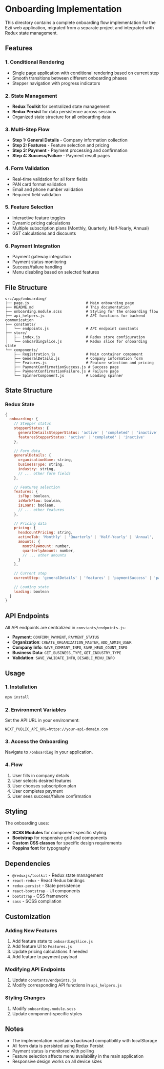 # Onboarding Implementation

This directory contains a complete onboarding flow implementation for the Ezii web application, migrated from a separate project and integrated with Redux state management.

## Features

### 1. **Conditional Rendering**
- Single page application with conditional rendering based on current step
- Smooth transitions between different onboarding phases
- Stepper navigation with progress indicators

### 2. **State Management**
- **Redux Toolkit** for centralized state management
- **Redux Persist** for data persistence across sessions
- Organized state structure for all onboarding data

### 3. **Multi-Step Flow**
- **Step 1: General Details** - Company information collection
- **Step 2: Features** - Feature selection and pricing
- **Step 3: Payment** - Payment processing and confirmation
- **Step 4: Success/Failure** - Payment result pages

### 4. **Form Validation**
- Real-time validation for all form fields
- PAN card format validation
- Email and phone number validation
- Required field validation

### 5. **Feature Selection**
- Interactive feature toggles
- Dynamic pricing calculations
- Multiple subscription plans (Monthly, Quarterly, Half-Yearly, Annual)
- GST calculations and discounts

### 6. **Payment Integration**
- Payment gateway integration
- Payment status monitoring
- Success/failure handling
- Menu disabling based on selected features

## File Structure

```
src/app/onboarding/
├── page.js                          # Main onboarding page
├── README.md                        # This documentation
├── onboarding.module.scss           # Styling for the onboarding flow
├── api_helpers.js                   # API functions for backend communication
├── constants/
│   └── endpoints.js                 # API endpoint constants
├── store/
│   ├── index.js                     # Redux store configuration
│   └── onboardingSlice.js           # Redux slice for onboarding state
└── components/
    ├── Registration.js              # Main container component
    ├── GeneralDetails.js            # Company information form
    ├── Features.js                  # Feature selection and pricing
    ├── PaymentConfirmationSuccess.js # Success page
    ├── PaymentConfirmationFailure.js # Failure page
    └── SpinnerComponent.js          # Loading spinner
```

## State Structure

### Redux State
```javascript
{
  onboarding: {
    // Stepper status
    stepperStatus: {
      generalDetailsStepperStatus: 'active' | 'completed' | 'inactive',
      featuresStepperStatus: 'active' | 'completed' | 'inactive'
    },
    
    // Form data
    generalDetails: {
      organisationName: string,
      businessType: string,
      industry: string,
      // ... other form fields
    },
    
    // Features selection
    features: {
      isFbp: boolean,
      isWorkFlow: boolean,
      isLoans: boolean,
      // ... other features
    },
    
    // Pricing data
    pricing: {
      headcountPricing: string,
      activeTab: 'Monthly' | 'Quarterly' | 'Half-Yearly' | 'Annual',
      amounts: {
        monthlyAmount: number,
        quarterlyAmount: number,
        // ... other amounts
      }
    },
    
    // Current step
    currentStep: 'generalDetails' | 'features' | 'paymentSuccess' | 'paymentFailure',
    
    // Loading state
    loading: boolean
  }
}
```

## API Endpoints

All API endpoints are centralized in `constants/endpoints.js`:

- **Payment**: `CONFIRM_PAYMENT`, `PAYMENT_STATUS`
- **Organization**: `CREATE_ORGANIZATION_MASTER`, `ADD_ADMIN_USER`
- **Company Info**: `SAVE_COMPANY_INFO`, `SAVE_HEAD_COUNT_INFO`
- **Business Data**: `GET_BUSINESS_TYPE`, `GET_INDUSTRY_TYPE`
- **Validation**: `SAVE_VALIDATE_INFO`, `DISABLE_MENU_INFO`

## Usage

### 1. **Installation**
```bash
npm install
```

### 2. **Environment Variables**
Set the API URL in your environment:
```env
NEXT_PUBLIC_API_URL=https://your-api-domain.com
```

### 3. **Access the Onboarding**
Navigate to `/onboarding` in your application.

### 4. **Flow**
1. User fills in company details
2. User selects desired features
3. User chooses subscription plan
4. User completes payment
5. User sees success/failure confirmation

## Styling

The onboarding uses:
- **SCSS Modules** for component-specific styling
- **Bootstrap** for responsive grid and components
- **Custom CSS classes** for specific design requirements
- **Poppins font** for typography

## Dependencies

- `@reduxjs/toolkit` - Redux state management
- `react-redux` - React Redux bindings
- `redux-persist` - State persistence
- `react-bootstrap` - UI components
- `bootstrap` - CSS framework
- `sass` - SCSS compilation

## Customization

### Adding New Features
1. Add feature state to `onboardingSlice.js`
2. Add feature UI to `Features.js`
3. Update pricing calculations if needed
4. Add feature to payment payload

### Modifying API Endpoints
1. Update `constants/endpoints.js`
2. Modify corresponding API functions in `api_helpers.js`

### Styling Changes
1. Modify `onboarding.module.scss`
2. Update component-specific styles

## Notes

- The implementation maintains backward compatibility with localStorage
- All form data is persisted using Redux Persist
- Payment status is monitored with polling
- Feature selection affects menu availability in the main application
- Responsive design works on all device sizes 